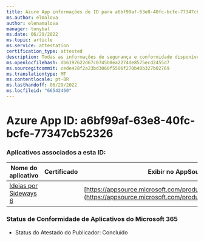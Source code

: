 ```yaml
---
title: Azure App informações de ID para a6bf99af-63e8-40fc-bcfe-77347cb52326
ms.author: elmalova
author: elenamalova
manager: tonybal
ms.date: 06/29/2022
ms.topic: article
ms.service: attestation
certification_type: attested
description: Todas as informações de segurança e conformidade disponíveis para a6bf99af-63e8-40fc-bcfe-77347cb52326.
ms.openlocfilehash: db6197622d67c0745b0ea2274de8575ecd2455d7
ms.sourcegitcommit: cede428f2a23bd3060f5506f270b40b327b02769
ms.translationtype: MT
ms.contentlocale: pt-BR
ms.lasthandoff: 06/29/2022
ms.locfileid: "66542460"
---
```

# <a name="azure-app-id-a6bf99af-63e8-40fc-bcfe-77347cb52326"></a>Azure App ID: a6bf99af-63e8-40fc-bcfe-77347cb52326


### <a name="apps-associated-with-this-id"></a>Aplicativos associados a esta ID:
| **Nome do aplicativo** | **Certificado** | **Exibir no AppSource** |
|--------------|---------------|-----------------------|
| [Ideias por Sideways 6](../forward/WA200002782.md) |  | [https://appsource.microsoft.com/product/office/WA200002782](https://appsource.microsoft.com/product/office/WA200002782) |

### <a name="microsoft-365-app-compliance-status"></a>Status de Conformidade de Aplicativos do Microsoft 365
- Status do Atestado do Publicador: Concluído
